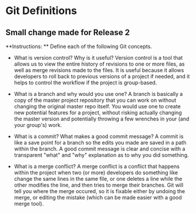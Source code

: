 # Git Definitions
## Small change made for Release 2

**Instructions: ** Define each of the following Git concepts.

* What is version control?  Why is it useful?
	Version control is a tool that allows us to view the entire history of revisions to one or more files, as well as merge revisions made to the files. It is useful because it allows developers to roll back to previous versions of a project if needed, and it helps to control the workflow if the project is group-based.

* What is a branch and why would you use one?
	A branch is basically a copy of the master project repository that you can work on without changing the original master repo itself. You would use one to create new potential features for a project, without risking actually changing the master version and potentially throwing a few wrenches in your (and your group's) work.

* What is a commit? What makes a good commit message?
	A commit is like a save point for a branch so the edits you made are saved in a path within the branch. A good commit message is clear and concise with a transparent "what" and "why" explanation as to why you did something.

* What is a merge conflict?
	A merge conflict is a conflict that happens within the project when two (or more) developers do something like change the same lines in the same file, or one deletes a line while the other modifies the line, and then tries to merge their branches. Git will tell you where the merge occured, so it is fixable either by undoing the merge, or editing the mistake (which can be made easier with a good merge tool).